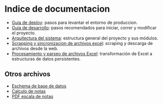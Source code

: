 # Indice de documentacion

- [Guía de deploy](deploy.md):
  pasos para levantar el entorno de produccion.
- [Guía de desarrollo](workflow.md):
  pasos recomendados para iniciar, correr y modificar el proyecto.
- [Arquitectura del sistema](arquitectura.md):
  estructura general del proyecto y sus módulos.
- [Scrapping y sincronizacion de archivos excel](sincronizacion-excel.md):
  scraping y descarga de archivos desde la web.
- [Procesamiento y parseo de archivos Excel](parser-excel.md):
  transformación de Excel a estructuras de datos persistentes.

## Otros archivos

- [Eschema de base de datos](media/db_scheme.png)
- [Calculo de notas](media/calculo_de_notas.jpeg)
- [PDF escala de notas](media/escala_politecnica.pdf)
